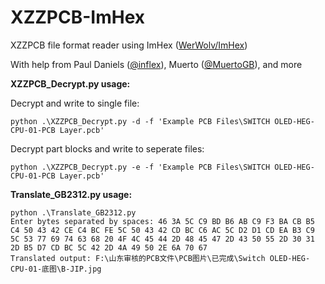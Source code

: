 
# XZZPCB-ImHex
XZZPCB file format reader using ImHex ([WerWolv/ImHex](https://github.com/WerWolv/ImHex))

With help from Paul Daniels ([@inflex](https://github.com/inflex)), Muerto ([@MuertoGB](https://github.com/MuertoGB)), and more

**XZZPCB_Decrypt.py usage:**

Decrypt and write to single file:
    
    python .\XZZPCB_Decrypt.py -d -f 'Example PCB Files\SWITCH OLED-HEG-CPU-01-PCB Layer.pcb'

Decrypt part blocks and write to seperate files:
    
    python .\XZZPCB_Decrypt.py -e -f 'Example PCB Files\SWITCH OLED-HEG-CPU-01-PCB Layer.pcb'


**Translate_GB2312.py usage:**

    python .\Translate_GB2312.py
    Enter bytes separated by spaces: 46 3A 5C C9 BD B6 AB C9 F3 BA CB B5 C4 50 43 42 CE C4 BC FE 5C 50 43 42 CD BC C6 AC 5C D2 D1 CD EA B3 C9 5C 53 77 69 74 63 68 20 4F 4C 45 44 2D 48 45 47 2D 43 50 55 2D 30 31 2D B5 D7 CD BC 5C 42 2D 4A 49 50 2E 6A 70 67
    Translated output: F:\山东审核的PCB文件\PCB图片\已完成\Switch OLED-HEG-CPU-01-底图\B-JIP.jpg
    
